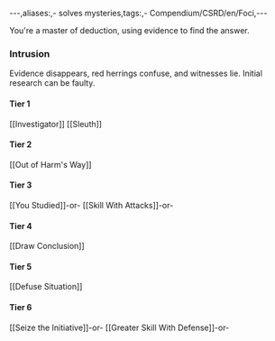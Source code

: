 ---,aliases:,- solves mysteries,tags:,- Compendium/CSRD/en/Foci,---

You're a master of deduction, using evidence to find the answer.
 ### Intrusion
Evidence disappears, red herrings confuse, and witnesses lie. Initial research can be faulty.

#### Tier 1
[[Investigator]]
[[Sleuth]]
#### Tier 2
[[Out of Harm's Way]]
#### Tier 3
[[You Studied]]-or-
[[Skill With Attacks]]-or-
#### Tier 4
[[Draw Conclusion]]
#### Tier 5
[[Defuse Situation]]
#### Tier 6
[[Seize the Initiative]]-or-
[[Greater Skill With Defense]]-or-
